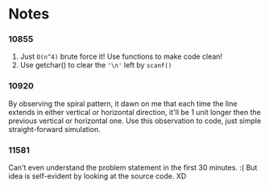 # Notes

### 10855

1. Just `O(n^4)` brute force it! Use functions to make code clean!
2. Use getchar() to clear the `'\n'` left by `scanf()`

### 10920

By observing the spiral pattern, it dawn on me that each time the line
extends in either vertical or horizontal direction, it'll be 1 unit longer then the previous vertical or horizontal one. Use this observation to code, just simple straight-forward simulation.

### 11581

Can't even understand the problem statement in the first 30 minutes. :( But idea is self-evident by looking at the source code. XD
